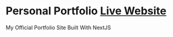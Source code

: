 # Personal Portfolio  [**Live Website**](https://rufilboy.netlify.app)

My Official Portfolio Site Built With NextJS

